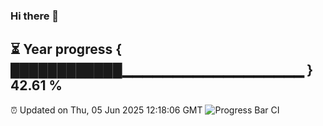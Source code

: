### Hi there 👋
⏳ Year progress { ████████████▁▁▁▁▁▁▁▁▁▁▁▁▁▁▁▁▁▁ } 42.61 %
---
⏰ Updated on Thu, 05 Jun 2025 12:18:06 GMT
![Progress Bar CI](https://github.com/Moyi321/Moyi321/workflows/Progress%20Bar%20CI/badge.svg)
